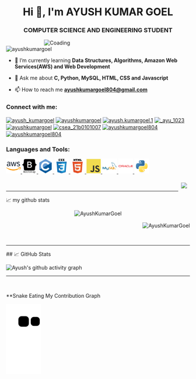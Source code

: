 <h1 align="center">Hi 👋, I'm AYUSH KUMAR GOEL</h1>
<h3 align="center">COMPUTER SCIENCE AND ENGINEERING STUDENT</h3>
<img align = "right" alt="Coading " width ="400" src ="https://camo.githubusercontent.com/cae12fddd9d6982901d82580bdf321d81fb299141098ca1c2d4891870827bf17/68747470733a2f2f6d69726f2e6d656469756d2e636f6d2f6d61782f313336302f302a37513379765349765f7430696f4a2d5a2e676966">
<p align="left"> <img src="https://komarev.com/ghpvc/?username=ayushkumargoel&label=Profile%20views&color=0e75b6&style=flat" alt="ayushkumargoel" /> </p>


- 🌱 I’m currently learning **Data Structures, Algorithms, Amazon Web Services(AWS) and Web Development**

- 💬 Ask me about **C, Python, MySQL, HTML, CSS and Javascript**

- 📫 How to reach me **ayushkumargoel804@gmail.com**

<h3 align="left">Connect with me:</h3>

<p align="left">
  
  <a href="https://twitter.com/ayush_kumargoel" target="blank"><img align="center" src="https://raw.githubusercontent.com/rahuldkjain/github-profile-readme-generator/master/src/images/icons/Social/twitter.svg" alt="ayush_kumargoel" height="30" width="40" /></a> <a href="https://linkedin.com/in/ayushkumargoel" target="blank"><img align="center" src="https://raw.githubusercontent.com/rahuldkjain/github-profile-readme-generator/master/src/images/icons/Social/linked-in-alt.svg" alt="ayushkumargoel" height="30" width="40" /></a> <a href="https://fb.com/ayush.kumargoel.1" target="blank"><img align="center" src="https://raw.githubusercontent.com/rahuldkjain/github-profile-readme-generator/master/src/images/icons/Social/facebook.svg" alt="ayush.kumargoel.1" height="30" width="40" /></a> <a href="https://instagram.com/_ayu_1023" target="blank"><img align="center" src="https://raw.githubusercontent.com/rahuldkjain/github-profile-readme-generator/master/src/images/icons/Social/instagram.svg" alt="_ayu_1023" height="30" width="40" /></a> <a href="https://www.codechef.com/users/ayushkumargoel" target="blank"><img align="center" src="https://cdn.jsdelivr.net/npm/simple-icons@3.1.0/icons/codechef.svg" alt="ayushkumargoel" height="30" width="40" /></a> <a href="https://www.hackerrank.com/csea_21b0101007" target="blank"><img align="center" src="https://raw.githubusercontent.com/rahuldkjain/github-profile-readme-generator/master/src/images/icons/Social/hackerrank.svg" alt="csea_21b0101007" height="30" width="40" /></a> <a href="https://www.leetcode.com/ayushkumargoel804" target="blank"><img align="center" src="https://raw.githubusercontent.com/rahuldkjain/github-profile-readme-generator/master/src/images/icons/Social/leet-code.svg" alt="ayushkumargoel804" height="30" width="40" /></a> <a href="https://auth.geeksforgeeks.org/user/ayushkumargoel804" target="blank"><img align="center" src="https://raw.githubusercontent.com/rahuldkjain/github-profile-readme-generator/master/src/images/icons/Social/geeks-for-geeks.svg" alt="ayushkumargoel804" height="30" width="40" /></a>
  
</p>

<h3 align="left">Languages and Tools:</h3>
<p align="left"> 

  <a href="https://aws.amazon.com" target="_blank" rel="noreferrer"> <img src="https://raw.githubusercontent.com/devicons/devicon/master/icons/amazonwebservices/amazonwebservices-original-wordmark.svg" alt="aws" width="40" height="40"/> </a> <a href="https://getbootstrap.com" target="_blank" rel="noreferrer"> <img src="https://raw.githubusercontent.com/devicons/devicon/master/icons/bootstrap/bootstrap-plain-wordmark.svg" alt="bootstrap" width="40" height="40"/> </a> <a href="https://www.cprogramming.com/" target="_blank" rel="noreferrer"> <img src="https://raw.githubusercontent.com/devicons/devicon/master/icons/c/c-original.svg" alt="c" width="40" height="40"/> </a> <a href="https://www.w3schools.com/css/" target="_blank" rel="noreferrer"> <img src="https://raw.githubusercontent.com/devicons/devicon/master/icons/css3/css3-original-wordmark.svg" alt="css3" width="40" height="40"/> </a> <a href="https://www.w3.org/html/" target="_blank" rel="noreferrer"> <img src="https://raw.githubusercontent.com/devicons/devicon/master/icons/html5/html5-original-wordmark.svg" alt="html5" width="40" height="40"/> </a> <a href="https://developer.mozilla.org/en-US/docs/Web/JavaScript" target="_blank" rel="noreferrer"> <img src="https://raw.githubusercontent.com/devicons/devicon/master/icons/javascript/javascript-original.svg" alt="javascript" width="40" height="40"/> </a> <a href="https://www.mysql.com/" target="_blank" rel="noreferrer"> <img src="https://raw.githubusercontent.com/devicons/devicon/master/icons/mysql/mysql-original-wordmark.svg" alt="mysql" width="40" height="40"/> </a> <a href="https://www.oracle.com/" target="_blank" rel="noreferrer"> <img src="https://raw.githubusercontent.com/devicons/devicon/master/icons/oracle/oracle-original.svg" alt="oracle" width="40" height="40"/> </a> <a href="https://www.python.org" target="_blank" rel="noreferrer"> <img src="https://raw.githubusercontent.com/devicons/devicon/master/icons/python/python-original.svg" alt="python" width="40" height="40"/> </a> 
</p>

<p align = "right">
<a href="https://github.com/AyushKumarGoel">
  <img align="right" style="margin:0.5rem" src="https://github-readme-stats.vercel.app/api/top-langs/?username=AyushKumarGoel&hide=html,css&title_color=ffffff&text_color=c9cacc&icon_color=4AB197&bg_color=1A2B34" />
</a>
</p>
<br>
<hr>

📈 my github stats

<p align="center"> <img src="https://github-readme-stats.vercel.app/api?username=AyushKumarGoel&show_icons=true&theme=gotham" alt="AyushKumarGoel" />
<p align = "right"><img align="center" src="https://github-readme-streak-stats.herokuapp.com/?user=AyushKumarGoel&" alt="AyushKumarGoel" /></p>
<br>
<hr>
## &#x1f4c8; GitHub Stats
<p align = "center">


<!-- ![Ayush's github activity graph](https://activity-graph.herokuapp.com/graph?username=AyushKumarGoel&theme=rogue) -->
![Ayush's github activity graph](https://github-readme-activity-graph.cyclic.app/graph?username=AyushKumarGoel&theme=rogue)
<hr>
<br>

<p>
  **Snake Eating My Contribution Graph
</p>

![Snake animation](https://github.com/AyushKumarGoel/AyushKumarGoel/blob/output/github-contribution-grid-snake.svg)
